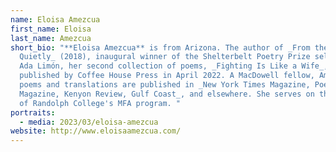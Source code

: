 ```yaml
---
name: Eloisa Amezcua
first_name: Eloisa
last_name: Amezcua
short_bio: "**Eloisa Amezcua** is from Arizona. The author of _From the Inside
  Quietly_ (2018), inaugural winner of the Shelterbelt Poetry Prize selected by
  Ada Limón, her second collection of poems, _Fighting Is Like a Wife_, was
  published by Coffee House Press in April 2022. A MacDowell fellow, Amezcua's
  poems and translations are published in _New York Times Magazine, Poetry
  Magazine, Kenyon Review, Gulf Coast_, and elsewhere. She serves on the faculty
  of Randolph College's MFA program. "
portraits:
  - media: 2023/03/eloisa-amezcua
website: http://www.eloisaamezcua.com/
---
```

